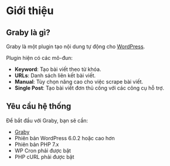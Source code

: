 # Giới thiệu

## Graby là gì?
Graby là một plugin tạo nội dung tự động cho [WordPress](https://wordpress.org/).

Plugin hiện có các mô-đun:

- **Keyword**: Tạo bài viết theo từ khóa.
- **URLs**: Danh sách liên kết bài viết.
- **Manual**: Tùy chọn nâng cao cho việc scrape bài viết.
- **Single Post**: Tạo bài viết đơn thủ công với các công cụ hỗ trợ.

## Yêu cầu hệ thống

Để bắt đầu với Graby, bạn sẽ cần:

- [Graby](https://wpgraby.com)
- Phiên bản WordPress 6.0.2 hoặc cao hơn
- Phiên bản PHP 7.x
- WP Cron phải được bật
- PHP cURL phải được bật